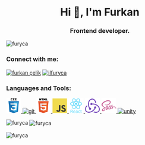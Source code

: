 <h1 align="center">Hi 👋, I'm Furkan</h1>
<h3 align="center">Frontend developer.</h3>

<p align="left"> <img src="https://komarev.com/ghpvc/?username=furyca&label=Profile%20views&color=bec110&style=plastic" alt="furyca" /> </p>

<h3 align="left">Connect with me:</h3>
<p align="left">
<a href="https://linkedin.com/in/furkan-çelik-4780921a4" target="blank"><img align="center" src="https://raw.githubusercontent.com/rahuldkjain/github-profile-readme-generator/master/src/images/icons/Social/linked-in-alt.svg" alt="furkan çelik" height="30" width="40" /></a>
<a href="https://www.hackerrank.com/ilfuryca" target="blank"><img align="center" src="https://raw.githubusercontent.com/rahuldkjain/github-profile-readme-generator/master/src/images/icons/Social/hackerrank.svg" alt="ilfuryca" height="30" width="40" /></a>
</p>

<h3 align="left">Languages and Tools:</h3>
<p align="left"> <a href="https://www.w3schools.com/css/" target="_blank" rel="noreferrer"> <img src="https://raw.githubusercontent.com/devicons/devicon/master/icons/css3/css3-original-wordmark.svg" alt="css3" width="40" height="40"/> </a> <a href="https://git-scm.com/" target="_blank" rel="noreferrer"> <img src="https://www.vectorlogo.zone/logos/git-scm/git-scm-icon.svg" alt="git" width="40" height="40"/> </a>  <a href="https://www.w3.org/html/" target="_blank" rel="noreferrer"> <img src="https://raw.githubusercontent.com/devicons/devicon/master/icons/html5/html5-original-wordmark.svg" alt="html5" width="40" height="40"/> </a> <a href="https://developer.mozilla.org/en-US/docs/Web/JavaScript" target="_blank" rel="noreferrer"> <img src="https://raw.githubusercontent.com/devicons/devicon/master/icons/javascript/javascript-original.svg" alt="javascript" width="40" height="40"/> </a> <a href="https://reactjs.org/" target="_blank" rel="noreferrer"> <img src="https://raw.githubusercontent.com/devicons/devicon/master/icons/react/react-original-wordmark.svg" alt="react" width="40" height="40"/> </a> <a href="https://redux.js.org" target="_blank" rel="noreferrer"> <img src="https://raw.githubusercontent.com/devicons/devicon/master/icons/redux/redux-original.svg" alt="redux" width="40" height="40"/> </a> <a href="https://sass-lang.com" target="_blank" rel="noreferrer"> <img src="https://raw.githubusercontent.com/devicons/devicon/master/icons/sass/sass-original.svg" alt="sass" width="40" height="40"/> </a> <a href="https://unity.com/" target="_blank" rel="noreferrer"> <img src="https://www.vectorlogo.zone/logos/unity3d/unity3d-icon.svg" alt="unity" width="40" height="40"/> </a> </p>

<p><img align="left" src="https://github-readme-stats.vercel.app/api/top-langs?username=furyca&show_icons=true&theme=radical&locale=en&layout=compact" alt="furyca" /></p>

<p>&nbsp;<img align="center" src="https://github-readme-stats.vercel.app/api?username=furyca&show_icons=true&theme=dark&title_color=1c8bb0&text_color=1795b5&bg_color=0d2f54&locale=en" alt="furyca" /></p>

<p><img align="center" src="https://github-readme-streak-stats.herokuapp.com/?user=furyca&" alt="furyca" /></p>

